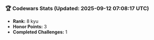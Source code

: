 ### 🏆 Codewars Stats (Updated: 2025-09-12 07:08:17 UTC)

- **Rank:** 8 kyu
- **Honor Points:** 3
- **Completed Challenges:** 1
